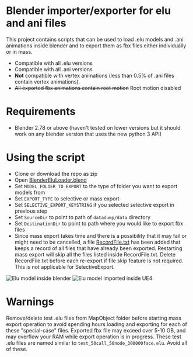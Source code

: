# Blender importer/exporter for elu and ani files

This project contains scripts that can be used to load .elu models and .ani animations inside blender and to export them as fbx files either individually or in mass.

* Compatible with all .elu versions
* Compatible with all .ani versions
* **Not** compatible with vertex animations (less than 0.5% of .ani files contain vertex animations).
* ~~All exported fbx animations contain root motion~~ Root motion disabled

# Requirements

* Blender 2.78 or above (haven't tested on lower versions but it should work on any blender version that uses the new python 3 API)

# Using the script

* Clone or download the repo as zip
* Open [BlenderEluLoader.blend](/elu-ani-importer/Blender)
* Set `MODEL_FOLDER_TO_EXPORT` to the type of folder you want to export models from
* Set `EXPORT_TYPE` to selective or mass export
* Set `SELECTIVE_EXPORT_KEYSTRING` if you selected selective export in previous step
* Set `SourceDir` to point to path of `datadump/data` directory
* Set `DestinationDir` to point to path where you would like to export fbx files
* Since mass export takes time and there is a possibility that it may fail or might need to be cancelled, a file [RecordFile.txt](/elu-ani-importer/Blender/Logs/RecordFile.txt) has been added that keeps a record of all files that have already been exported. Restarting mass export will skip all the files listed inside RecordFile.txt. Delete RecordFile.txt before each re-export if file skip feature is not required. This is not applicable for SelectiveExport.

![Elu model inside blender](https://i.imgur.com/bvzEMzi.png)
![Elu model imported inside UE4](https://i.imgur.com/9WEnR90.png)

# Warnings

Remove/delete test .elu files from MapObject folder before starting mass export operation to avoid spending hours loading and exporting for each of these "special-case" files. Exported fbx file may exceed over 5-10 GB, and may overflow your RAM while export operation is in progress.
These test .elu files are named similar to `test_50call_50node_300000face.elu`. Avoid all of these.
